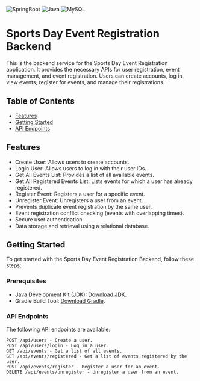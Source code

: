 ![SpringBoot](https://img.shields.io/badge/Spring_Boot-F2F4F9?style=for-the-badge&logo=spring-boot)
![Java](https://img.shields.io/badge/java-%23ED8B00.svg?style=for-the-badge&logo=java&logoColor=white)
![MySQL](https://img.shields.io/badge/mysql-%2300f.svg?style=for-the-badge&logo=mysql&logoColor=white)

# Sports Day Event Registration Backend

This is the backend service for the Sports Day Event Registration application. It provides the necessary APIs for user registration, event management, and event registration. Users can create accounts, log in, view events, register for events, and manage their registrations.

## Table of Contents

- [Features](#features)
- [Getting Started](#getting-started)
- [API Endpoints](#api-endpoints)

## Features

- Create User: Allows users to create accounts.
- Login User: Allows users to log in with their user IDs.
- Get All Events List: Provides a list of all available events.
- Get All Registered Events List: Lists events for which a user has already registered.
- Register Event: Registers a user for a specific event.
- Unregister Event: Unregisters a user from an event.
- Prevents duplicate event registration by the same user.
- Event registration conflict checking (events with overlapping times).
- Secure user authentication.
- Data storage and retrieval using a relational database.

## Getting Started

To get started with the Sports Day Event Registration Backend, follow these steps:

### Prerequisites

- Java Development Kit (JDK): [Download JDK](https://adoptium.net/).
- Gradle Build Tool: [Download Gradle](https://gradle.org/).

### API Endpoints

The following API endpoints are available:
```
POST /api/users - Create a user.
POST /api/users/login - Log in a user.
GET /api/events - Get a list of all events.
GET /api/events/registered - Get a list of events registered by the user.
POST /api/events/register - Register a user for an event.
DELETE /api/events/unregister - Unregister a user from an event.
```
